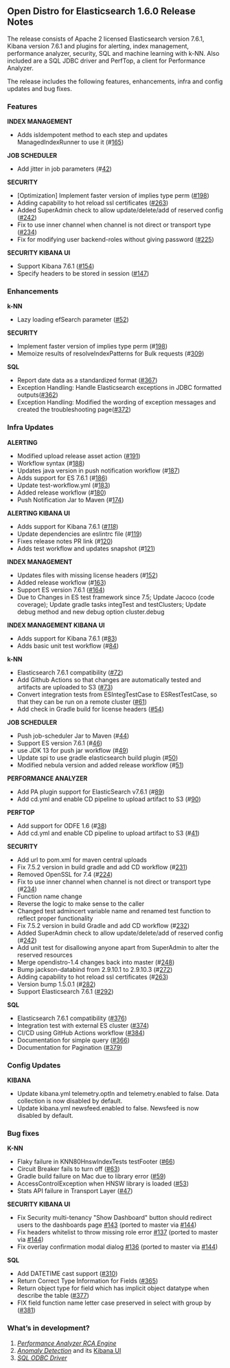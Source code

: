 ## Open Distro for Elasticsearch 1.6.0 Release Notes

The release consists of Apache 2 licensed Elasticsearch version 7.6.1, Kibana version 7.6.1 and plugins for alerting, index management, performance analyzer, security, SQL and machine learning with k-NN. Also included are a SQL JDBC driver and PerfTop, a client for Performance Analyzer.

The release includes the following features, enhancements, infra and config updates and bug fixes.

### **Features**

**INDEX MANAGEMENT**

* Adds isIdempotent method to each step and updates ManagedIndexRunner to use it (#[165](https://github.com/opendistro-for-elasticsearch/index-management/pull/165))

**JOB SCHEDULER**

* Add jitter in job parameters (#[42](https://github.com/opendistro-for-elasticsearch/job-scheduler/pull/42))

**SECURITY**

* [Optimization] Implement faster version of implies type perm ([#198](https://github.com/opendistro-for-elasticsearch/security/pull/198))
* Adding capability to hot reload ssl certificates ([#263](https://github.com/opendistro-for-elasticsearch/security/pull/263))
* Added SuperAdmin check to allow update/delete/add of reserved config ([#242](https://github.com/opendistro-for-elasticsearch/security/pull/242))
* Fix to use inner channel when channel is not direct or transport type ([#234](https://github.com/opendistro-for-elasticsearch/security/pull/234))
* Fix for modifying user backend-roles without giving password ([#225](https://github.com/opendistro-for-elasticsearch/security/pull/225))

**SECURITY KIBANA UI**

* Support Kibana 7.6.1 ([#154](https://github.com/opendistro-for-elasticsearch/security-kibana-plugin/pull/154))
* Specify headers to be stored in session ([#147](https://github.com/opendistro-for-elasticsearch/security-kibana-plugin/pull/147))


### **Enhancements**

**k-NN**

* Lazy loading efSearch parameter ([#52](https://github.com/opendistro-for-elasticsearch/k-NN/pull/52))

**SECURITY**

* Implement faster version of implies type perm (#[198](https://github.com/opendistro-for-elasticsearch/security/pull/198))
* Memoize results of resolveIndexPatterns for Bulk requests (#[309](https://github.com/opendistro-for-elasticsearch/security/pull/309))

**SQL**

* Report date data as a standardized format ([#367](https://github.com/opendistro-for-elasticsearch/sql/pull/367))
* Exception Handling: Handle Elasticsearch exceptions in JDBC formatted outputs([#362](https://github.com/opendistro-for-elasticsearch/sql/pull/362))
* Exception Handling: Modified the wording of exception messages and created the troubleshooting page([#372](https://github.com/opendistro-for-elasticsearch/sql/pull/372))


### **Infra Updates**

**ALERTING**

* Modified upload release asset action ([#191](https://github.com/opendistro-for-elasticsearch/alerting/pull/191))
* Workflow syntax (#[188](https://github.com/opendistro-for-elasticsearch/alerting/pull/188))
* Updates java version in push notification workflow (#[187](https://github.com/opendistro-for-elasticsearch/alerting/pull/187))
* Adds support for ES 7.6.1 (#[186](https://github.com/opendistro-for-elasticsearch/alerting/pull/186))
* Update test-workflow.yml (#[183](https://github.com/opendistro-for-elasticsearch/alerting/pull/183))
* Added release workflow (#[180](https://github.com/opendistro-for-elasticsearch/alerting/pull/180))
* Push Notification Jar to Maven (#[174](https://github.com/opendistro-for-elasticsearch/alerting/pull/174))

**ALERTING KIBANA UI**

* Adds support for Kibana 7.6.1 ([_#118_](https://github.com/opendistro-for-elasticsearch/alerting-kibana-plugin/pull/118))
* Update dependencies are eslintrc file (#[119](https://github.com/opendistro-for-elasticsearch/alerting-kibana-plugin/pull/119))
* Fixes release notes PR link (#[120](https://github.com/opendistro-for-elasticsearch/alerting-kibana-plugin/pull/120))
* Adds test workflow and updates snapshot (#[121](https://github.com/opendistro-for-elasticsearch/alerting-kibana-plugin/pull/121))

**INDEX MANAGEMENT**

* Updates files with missing license headers (#[152](https://github.com/opendistro-for-elasticsearch/index-management/pull/152))
* Added release workflow (#[163](https://github.com/opendistro-for-elasticsearch/index-management/pull/163))
* Support ES version 7.6.1 ([#164](https://github.com/opendistro-for-elasticsearch/index-management/pull/164))
* Due to Changes in ES test framework since 7.5; Update Jacoco (code coverage); Update gradle tasks integTest and testClusters; Update debug method and new debug option cluster.debug

**INDEX MANAGEMENT KIBANA UI**

* Adds support for Kibana 7.6.1 (#[83](https://github.com/opendistro-for-elasticsearch/index-management-kibana-plugin/pull/83))
* Adds basic unit test workflow (#[84](https://github.com/opendistro-for-elasticsearch/index-management-kibana-plugin/pull/84))

**k-NN**

* Elasticsearch 7.6.1 compatibility ([#72](https://github.com/opendistro-for-elasticsearch/k-NN/pull/72))
* Add Github Actions so that changes are automatically tested and artifacts are uploaded to S3 ([#73](https://github.com/opendistro-for-elasticsearch/k-NN/pull/73))
* Convert integration tests from ESIntegTestCase to ESRestTestCase, so that they can be run on a remote cluster ([#61](https://github.com/opendistro-for-elasticsearch/k-NN/pull/61))
* Add check in Gradle build for license headers ([#54](https://github.com/opendistro-for-elasticsearch/k-NN/pull/54))

**JOB SCHEDULER**

* Push job-scheduler Jar to Maven (#[44](https://github.com/opendistro-for-elasticsearch/job-scheduler/pull/44))
* Support ES version 7.6.1 (#[46](https://github.com/opendistro-for-elasticsearch/job-scheduler/pull/46))
* use JDK 13 for push jar workflow (#[49](https://github.com/opendistro-for-elasticsearch/job-scheduler/pull/49))
* Update spi to use gradle elasticsearch build plugin (#[50](https://github.com/opendistro-for-elasticsearch/job-scheduler/pull/50))
* Modified nebula version and added release workflow (#[51](https://github.com/opendistro-for-elasticsearch/job-scheduler/pull/51))

**PERFORMANCE ANALYZER**

* Add PA plugin support for ElasticSearch v7.6.1 (#[89](https://github.com/opendistro-for-elasticsearch/performance-analyzer/pull/89))
* Add cd.yml and enable CD pipeline to upload artifact to S3 (#[90](https://github.com/opendistro-for-elasticsearch/performance-analyzer/pull/90))

**PERFTOP**

* Add support for ODFE 1.6 (#[38](https://github.com/opendistro-for-elasticsearch/perftop/pull/38))
* Add cd.yml and enable CD pipeline to upload artifact to S3 (#[41](https://github.com/opendistro-for-elasticsearch/perftop/pull/41))

**SECURITY**

* Add url to pom.xml for maven central uploads
* Fix 7.5.2 version in build gradle and add CD workflow (#[231](https://github.com/opendistro-for-elasticsearch/security/pull/231))
* Removed OpenSSL for 7.4 (#[224](https://github.com/opendistro-for-elasticsearch/security/pull/224))
* Fix to use inner channel when channel is not direct or transport type (#[234](https://github.com/opendistro-for-elasticsearch/security/pull/234))
* Function name change
* Reverse the logic to make sense to the caller
* Changed test admincert variable name and renamed test function to reflect proper functionality
* Fix 7.5.2 version in build Gradle and add CD workflow (#[232](https://github.com/opendistro-for-elasticsearch/security/pull/232))
* Added SuperAdmin check to allow update/delete/add of reserved config (#[242](https://github.com/opendistro-for-elasticsearch/security/pull/242))
* Add unit test for disallowing anyone apart from SuperAdmin to alter the reserved resources
* Merge opendistro-1.4 changes back into master (#[248](https://github.com/opendistro-for-elasticsearch/security/pull/248))
* Bump jackson-databind from 2.9.10.1 to 2.9.10.3 (#[272](https://github.com/opendistro-for-elasticsearch/security/pull/272))
* Adding capability to hot reload ssl certificates (#[263](https://github.com/opendistro-for-elasticsearch/security/pull/263))
* Version bump 1.5.0.1 (#[282](https://github.com/opendistro-for-elasticsearch/security/pull/282))
* Support Elasticsearch 7.6.1 ([#292](https://github.com/opendistro-for-elasticsearch/security/pull/292))

**SQL**

* Elasticsearch 7.6.1 compatibility ([#376](https://github.com/opendistro-for-elasticsearch/sql/issues/376))
* Integration test with external ES cluster ([#374](https://github.com/opendistro-for-elasticsearch/sql/pull/374))
* CI/CD using GitHub Actions workflow ([#384](https://github.com/opendistro-for-elasticsearch/sql/pull/384))
* Documentation for simple query ([#366](https://github.com/opendistro-for-elasticsearch/sql/pull/366))
* Documentation for Pagination ([#379](https://github.com/opendistro-for-elasticsearch/sql/pull/379))


### **Config Updates**

**KIBANA**

* Update kibana.yml telemetry.optIn and telemetry.enabled to false. Data collection is now disabled by default.
* Update kibana.yml newsfeed.enabled to false. Newsfeed is now disabled by default.


### **Bug fixes**

**K-NN**

* Flaky failure in KNN80HnswIndexTests testFooter ([#66](https://github.com/opendistro-for-elasticsearch/k-NN/pull/66))
* Circuit Breaker fails to turn off ([#63](https://github.com/opendistro-for-elasticsearch/k-NN/pull/63))
* Gradle build failure on Mac due to library error ([#59](https://github.com/opendistro-for-elasticsearch/k-NN/pull/59))
* AccessControlException when HNSW library is loaded ([#53](https://github.com/opendistro-for-elasticsearch/k-NN/pull/53))
* Stats API failure in Transport Layer ([#47](https://github.com/opendistro-for-elasticsearch/k-NN/pull/47))


**SECURITY KIBANA UI**

* Fix Security multi-tenancy "Show Dashboard" button should redirect users to the dashboards page [#143](https://github.com/opendistro-for-elasticsearch/security-kibana-plugin/pull/143) (ported to master via [#144](https://github.com/opendistro-for-elasticsearch/security-kibana-plugin/pull/144))
* Fix headers whitelist to throw missing role error [#137](https://github.com/opendistro-for-elasticsearch/security-kibana-plugin/pull/137) (ported to master via [#144](https://github.com/opendistro-for-elasticsearch/security-kibana-plugin/pull/144))
* Fix overlay confirmation modal dialog [#136](https://github.com/opendistro-for-elasticsearch/security-kibana-plugin/pull/136) (ported to master via [#144](https://github.com/opendistro-for-elasticsearch/security-kibana-plugin/pull/144))


**SQL**

* Add DATETIME cast support ([#310](https://github.com/opendistro-for-elasticsearch/sql/pull/310))
* Return Correct Type Information for Fields ([#365](https://github.com/opendistro-for-elasticsearch/sql/pull/365))
* Return object type for field which has implicit object datatype when describe the table ([#377](https://github.com/opendistro-for-elasticsearch/sql/pull/377))
* FIX field function name letter case preserved in select with group by ([#381](https://github.com/opendistro-for-elasticsearch/sql/pull/381))


### **What’s in development?**

1. [_Performance Analyzer RCA Engine_](https://github.com/opendistro-for-elasticsearch/performance-analyzer-rca)
2. [_Anomaly Detection_](https://github.com/opendistro-for-elasticsearch/anomaly-detection-kibana-plugin) and its [Kibana UI](https://github.com/opendistro-for-elasticsearch/anomaly-detection-kibana-plugin)
3. [_SQL ODBC Driver_](https://github.com/opendistro-for-elasticsearch/sql-odbc)
